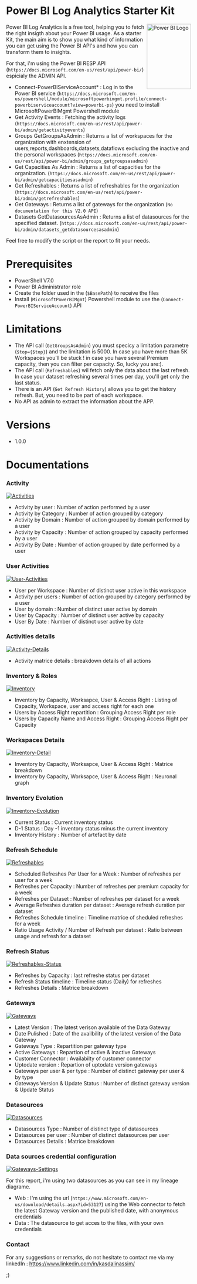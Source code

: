 # Power BI Log Analytics Starter Kit

<img src="https://images.squarespace-cdn.com/content/v1/57aa0fb1b3db2bbe2dfb5840/1607362034987-W2CCN0CV3112IH7MO9PP/ke17ZwdGBToddI8pDm48kHetbtA8IrNNARGRRAMq6VBZw-zPPgdn4jUwVcJE1ZvWEtT5uBSRWt4vQZAgTJucoTqqXjS3CfNDSuuf31e0tVHhoieEUztzpJSjZ_qXSmFcXEpZNATOgXau2Y02sfc7AN1lH3P2bFZvTItROhWrBJ0/Power+BI+Logo.png" align="right"
     alt="Power BI Logo" width="120" height="178">

Power BI Log Analytics is a free tool, helping you to fetch the right insigth about your Power BI usage. As a starter Kit, the main aim is to show you what kind of information you can get using the Power BI API's and how you can transform them to insights.

For that, i'm using the Power BI RESP API (`https://docs.microsoft.com/en-us/rest/api/power-bi/`) espicialy the ADMIN API.


 - Connect-PowerBIServiceAccount* : Log in to the Power BI service (`https://docs.microsoft.com/en-us/powershell/module/microsoftpowerbimgmt.profile/connect-powerbiserviceaccount?view=powerbi-ps`) you need to install MicrosoftPowerBIMgmt Powershell module
 - Get Activity Events : Fetching the activity logs (`https://docs.microsoft.com/en-us/rest/api/power-bi/admin/getactivityevents`)
 - Groups GetGroupsAsAdmin : Returns a list of workspaces for the organization with enxtension of users,reports,dashboards,datasets,dataflows excluding the inactive and the personal workspaces (`https://docs.microsoft.com/en-us/rest/api/power-bi/admin/groups_getgroupsasadmin`)
 - Get Capacities As Admin : Returns a list of capacities for the organization. (`https://docs.microsoft.com/en-us/rest/api/power-bi/admin/getcapacitiesasadmin`)
 - Get Refreshables : Returns a list of refreshables for the organization (`https://docs.microsoft.com/en-us/rest/api/power-bi/admin/getrefreshables`)
 - Get Gateways : Returns a list of gateways for the organization (`No documentation for this V2.0 API`)
 - Datasets GetDatasourcesAsAdmin : Returns a list of datasources for the specified dataset. (`https://docs.microsoft.com/en-us/rest/api/power-bi/admin/datasets_getdatasourcesasadmin`)
 

Feel free to modify the script or the report to fit your needs.

# Prerequisites

* PowerShell V7.0
* Power BI Administrator role
* Create the folder used in the (`$BasePath`) to receive the files
* Install (`MicrosoftPowerBIMgmt`) Powershell module to use the (`Connect-PowerBIServiceAccount`) API

# Limitations

* The API call (`GetGroupsAsAdmin`) you must specicy a limitation parametre (`$top={$top}`) and the limitation is 5000. In case you have more than 5K Workspaces you'll be stuck ! in case you have several Premium capacity, then you can filter per capacity. So, lucky you are:).
* The API call (`Refreshables`) wil fetch only the data about the last refresh. In case your dataset refreshing several times per day, you'll get only the last status.
* There is an API (`Get Refresh History`) allows you to get the history refresh. But, you need to be part of each workspace.
* No API as admin to extract the information about the APP.

# Versions
* 1.0.0 

# Documentations
     
### Activity
<a href="https://ibb.co/5BTpSXM"><img src="https://i.ibb.co/NZxDJgV/Activities.png" alt="Activities" border="0"></a>

- Activity by user : Number of action performed by a user
- Activity by Category : Number of action grouped by category
- Activity by Domain : Number of action grouped by domain performed by a user
- Activity by Capacity : Number of action grouped by capacity performed by a user
- Activity By Date : Number of action grouped by date performed by a user

### User Activities
<a href="https://ibb.co/1Yg6xBn"><img src="https://i.ibb.co/rKjsJqt/User-Activities.png" alt="User-Activities" border="0"></a>

- User per Workspace : Number of distinct user active in this workspace
- Activity per users : Number of action grouped by category performed by a user
- User by domain : Number of distinct user active by domain
- User by Capacity : Number of distinct user active by capacity
- User By Date : Number of distinct user active by date

### Activities details
<a href="https://ibb.co/p0D7Hw5"><img src="https://i.ibb.co/5MD0Q4w/Activity-Details.png" alt="Activity-Details" border="0"></a>

- Activity matrice details : breakdown details of all actions

### Inventory & Roles
<a href="https://ibb.co/FbS3Nz1"><img src="https://i.ibb.co/3yDdGcb/Inventory.png" alt="Inventory" border="0"></a>

- Inventory by Capacity, Worksapce, User & Access Right : Listing of Capacity, Workspace, user and access right for each one
- Users by Access Right repartition : Grouping Access Right per role
- Users by Capacity Name and Access Right : Grouping Access Right per Capacity

### Workspaces Details
<a href="https://ibb.co/9VdLY3z"><img src="https://i.ibb.co/hZTj81h/Inventory-Detail.png" alt="Inventory-Detail" border="0"></a>

- Inventory by Capacity, Worksapce, User & Access Right : Matrice breakdown
- Inventory by Capacity, Worksapce, User & Access Right : Neuronal graph

### Inventory Evolution
<a href="https://ibb.co/TghSr5d"><img src="https://i.ibb.co/QKmRXGt/Inventory-Evolution.png" alt="Inventory-Evolution" border="0"></a>

- Current Status : Current inventory status
- D-1 Status : Day -1 inventory status minus the current inventory
- Inventory History : Number of artefact by date 

### Refresh Schedule
<a href="https://ibb.co/DGRdwCy"><img src="https://i.ibb.co/0BG5YMS/Refreshables.png" alt="Refreshables" border="0"></a>

- Scheduled Refreshes Per User for a Week : Number of refreshes per user for a week
- Refreshes per Capacity : Number of refreshes per premium capacity for a week
- Refreshes per Dataset : Number of refreshes per dataset for a week
- Average Refreshes duration per dataset : Average refresh duration per dataset 
- Refreshes Schedule timeline : Timeline matrice of sheduled refreshes for a week
- Ratio Usage Activity / Number of Refresh per dataset : Ratio between usage and refresh for a dataset

### Refresh Status
<a href="https://ibb.co/qYjV4Ls"><img src="https://i.ibb.co/pjw5s6z/Refreshables-Status.png" alt="Refreshables-Status" border="0"></a>

- Refreshes by Capacity : last refreshe status per dataset
- Refresh Status timeline : Timeline status (Daily) for refreshes
- Refreshes Details : Matrice breakdown

### Gateways
<a href="https://ibb.co/Zc797b9"><img src="https://i.ibb.co/tYFRF1R/Gateways.png" alt="Gateways" border="0"></a>

- Latest Version : The latest verison available of the Data Gateway
- Date Pulished : Date of the availbility of the latest version of the Data Gateway
- Gateways Type : Repartition per gateway type
- Active Gateways : Repartion of active & inactive Gateways
- Customer Connector : Availabilty of customer connector 
- Uptodate version : Repartion of uptodate version gateways
- Gateways per user & per type : Number of distinct gateway per user & by type
- Gateways Version & Update Status : Number of distinct gateway version & Update Status

### Datasources
<a href="https://ibb.co/jvTMTQd"><img src="https://i.ibb.co/N6sjsJX/Datasources.png" alt="Datasources" border="0"></a>

- Datasources Type : Number of distinct type of datasources
- Datasources per user : Number of distinct datasources per user
- Datasources Details : Matrice breakdown



### Data sources credential configuration
<a href="https://ibb.co/16SM8g4"><img src="https://i.ibb.co/WtT0ghR/Gateways-Settings.png" alt="Gateways-Settings" border="0"></a>

For this report, i'm using two datasources as you can see in my lineage diagrame.
- Web : I'm using the url (`https://www.microsoft.com/en-us/download/details.aspx?id=53127`) using the Web connector to fetch the latest Gateway version and the published date, with anonymous credentials 
- Data : The datasource to get acces to the files, with your own credentials

### Contact
For any suggestions or remarks, do not hesitate to contact me via my linkedIn : https://www.linkedin.com/in/kasdalinassim/

;)

